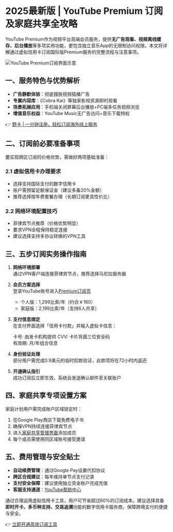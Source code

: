 # 2025最新版 | YouTube Premium 订阅及家庭共享全攻略

YouTube Premium作为视频平台高端会员服务，提供**无广告观看、视频离线缓存、后台播放**等多项实用功能，更包含独立音乐App的无限制访问权限。本文将详解通过虚拟信用卡订阅国际版Premium服务的完整流程与注意事项。

![YouTube Premium订阅界面示意](https://bbtdd.com/wp-content/uploads/img/67318240077918.webp)

## 一、服务特色与优势解析
- **广告静默体验**：彻底摆脱视频插播广告
- **专属内容库**：《Cobra Kai》等独家影视资源即时观看
- **场景拓展应用**：手机端关闭屏幕后台播放+PC端多任务视频浏览
- **增值音乐权益**：YouTube Music无广告访问+音乐下载特权

👉 [野卡 | 一分钟注册，轻松订阅海外线上服务](https://bbtdd.com/yeka)

## 二、订阅前必要准备事项
要实现跨区订阅的价格优势，需做好两项基础准备：

### 2.1 虚拟信用卡办理要求
- 选择支持国际支付的数字信用卡
- 账户需预留足额保证金（建议多备20%金额）
- 推荐选择按年费套餐办理（长期订阅更具性价比）

### 2.2 网络环境配置技巧
- 菲律宾节点推荐（价格优势明显）
- 要求VPN全程保持稳定连接
- 建议选择支持多协议转换的VPN工具

## 三、五步订阅实务操作指南
1. **网络环境部署**  
   通过VPN客户端连接菲律宾节点，推荐选择马尼拉服务器

2. **会员方案选择**  
   登录YouTube账号进入[Premium订阅页](https://www.youtube.com/premium)
   - 个人版：1,299比索/年（约合￥160）
   - 家庭版：2,199比索/年（支持6人共享）

3. **支付信息绑定**  
   在支付界面选择「信用卡付款」并输入虚拟卡信息：
   
   卡号: 由发卡机构提供
   CVV: 卡片背面三位安全码  
   有效期: 月/年组合信息
   

4. **身份验证处理**  
   部分用户需完成0.9美元的临时扣款验证，此款项将在72小时内返还

5. **开通确认指引**  
   成功订阅后立即生效，系统会发送确认邮件至关联账户

## 四、家庭共享专项设置方案
家庭计划用户需完成账户区域锁定时：
1. 在Google Play商店下载免费电子书
2. 确保VPN持续连接菲律宾节点
3. 进入[家庭共享管理界面](https://families.google.com)添加成员
4. 每个成员需使用同区域账号接受邀请

## 五、费用管理与安全贴士
- **自动续费管理**：通过Google Pay设置代扣协议
- **跨区合规建议**：每年维持单节点支付记录
- **支付安全保障**：建议使用独立资金账户完成充值
- **客服支持通道**：[YouTube帮助中心](https://support.google.com/youtube)

通过合理运用虚拟信用卡工具，用户可节省超过60%的订阅成本。建议选择具备**即时开卡、多币种支持、交易追溯**功能的数字信用卡服务商，保障跨境支付的便捷与安全。

👉 [立即开通高效订阅工具](https://bbtdd.com/yeka)